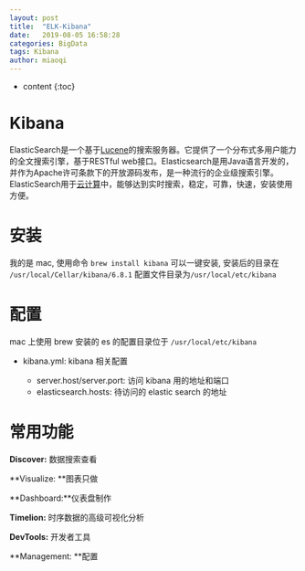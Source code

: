 ```yaml
---
layout: post
title:  "ELK-Kibana"
date:   2019-08-05 16:58:28
categories: BigData
tags: Kibana
author: miaoqi
---
```


* content
{:toc}     
# Kibana

ElasticSearch是一个基于[Lucene](https://baike.baidu.com/item/Lucene/6753302)的搜索服务器。它提供了一个分布式多用户能力的全文搜索引擎，基于RESTful web接口。Elasticsearch是用Java语言开发的，并作为Apache许可条款下的开放源码发布，是一种流行的企业级搜索引擎。ElasticSearch用于[云计算](https://baike.baidu.com/item/云计算/9969353)中，能够达到实时搜索，稳定，可靠，快速，安装使用方便。

# 安装

我的是 mac, 使用命令 `brew install kibana` 可以一键安装, 安装后的目录在 `/usr/local/Cellar/kibana/6.8.1` 配置文件目录为`/usr/local/etc/kibana`

# 配置

mac 上使用 brew 安装的 es 的配置目录位于 `/usr/local/etc/kibana`

- kibana.yml: kibana 相关配置

    * server.host/server.port: 访问 kibana 用的地址和端口

    - elasticsearch.hosts: 待访问的 elastic search 的地址

# 常用功能

**Discover:** 数据搜索查看

**Visualize: **图表只做

**Dashboard:**仪表盘制作

**Timelion:**  时序数据的高级可视化分析

**DevTools:** 开发者工具

**Management: **配置